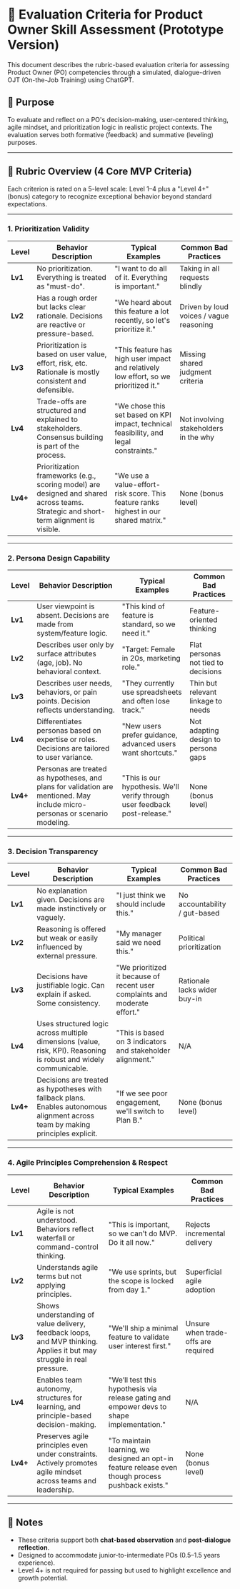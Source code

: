 # 📏 Evaluation Criteria for Product Owner Skill Assessment (Prototype Version)

This document describes the rubric-based evaluation criteria for assessing Product Owner (PO) competencies through a simulated, dialogue-driven OJT (On-the-Job Training) using ChatGPT.

## 🎯 Purpose

To evaluate and reflect on a PO's decision-making, user-centered thinking, agile mindset, and prioritization logic in realistic project contexts. The evaluation serves both formative (feedback) and summative (leveling) purposes.

---

## 🧪 Rubric Overview (4 Core MVP Criteria)

Each criterion is rated on a 5-level scale: Level 1–4 plus a "Level 4+" (bonus) category to recognize exceptional behavior beyond standard expectations.

---

### 1. Prioritization Validity

| Level    | Behavior Description                                                                                                                 | Typical Examples                                                                       | Common Bad Practices                    |
| -------- | ------------------------------------------------------------------------------------------------------------------------------------ | -------------------------------------------------------------------------------------- | --------------------------------------- |
| **Lv1**  | No prioritization. Everything is treated as "must-do".                                                                               | "I want to do all of it. Everything is important."                                     | Taking in all requests blindly          |
| **Lv2**  | Has a rough order but lacks clear rationale. Decisions are reactive or pressure-based.                                               | "We heard about this feature a lot recently, so let's prioritize it."                  | Driven by loud voices / vague reasoning |
| **Lv3**  | Prioritization is based on user value, effort, risk, etc. Rationale is mostly consistent and defensible.                             | "This feature has high user impact and relatively low effort, so we prioritized it."   | Missing shared judgment criteria        |
| **Lv4**  | Trade-offs are structured and explained to stakeholders. Consensus building is part of the process.                                  | "We chose this set based on KPI impact, technical feasibility, and legal constraints." | Not involving stakeholders in the why   |
| **Lv4+** | Prioritization frameworks (e.g., scoring model) are designed and shared across teams. Strategic and short-term alignment is visible. | "We use a value-effort-risk score. This feature ranks highest in our shared matrix."   | None (bonus level)                      |

---

### 2. Persona Design Capability

| Level    | Behavior Description                                                                                                         | Typical Examples                                                           | Common Bad Practices                |
| -------- | ---------------------------------------------------------------------------------------------------------------------------- | -------------------------------------------------------------------------- | ----------------------------------- |
| **Lv1**  | User viewpoint is absent. Decisions are made from system/feature logic.                                                      | "This kind of feature is standard, so we need it."                         | Feature-oriented thinking           |
| **Lv2**  | Describes user only by surface attributes (age, job). No behavioral context.                                                 | "Target: Female in 20s, marketing role."                                   | Flat personas not tied to decisions |
| **Lv3**  | Describes user needs, behaviors, or pain points. Decision reflects understanding.                                            | "They currently use spreadsheets and often lose track."                    | Thin but relevant linkage to needs  |
| **Lv4**  | Differentiates personas based on expertise or roles. Decisions are tailored to user variance.                                | "New users prefer guidance, advanced users want shortcuts."                | Not adapting design to persona gaps |
| **Lv4+** | Personas are treated as hypotheses, and plans for validation are mentioned. May include micro-personas or scenario modeling. | "This is our hypothesis. We'll verify through user feedback post-release." | None (bonus level)                  |

---

### 3. Decision Transparency

| Level    | Behavior Description                                                                                                             | Typical Examples                                                           | Common Bad Practices          |
| -------- | -------------------------------------------------------------------------------------------------------------------------------- | -------------------------------------------------------------------------- | ----------------------------- |
| **Lv1**  | No explanation given. Decisions are made instinctively or vaguely.                                                               | "I just think we should include this."                                     | No accountability / gut-based |
| **Lv2**  | Reasoning is offered but weak or easily influenced by external pressure.                                                         | "My manager said we need this."                                            | Political prioritization      |
| **Lv3**  | Decisions have justifiable logic. Can explain if asked. Some consistency.                                                        | "We prioritized it because of recent user complaints and moderate effort." | Rationale lacks wider buy-in  |
| **Lv4**  | Uses structured logic across multiple dimensions (value, risk, KPI). Reasoning is robust and widely communicable.                | "This is based on 3 indicators and stakeholder alignment."                 | N/A                           |
| **Lv4+** | Decisions are treated as hypotheses with fallback plans. Enables autonomous alignment across team by making principles explicit. | "If we see poor engagement, we'll switch to Plan B."                       | None (bonus level)            |

---

### 4. Agile Principles Comprehension & Respect

| Level    | Behavior Description                                                                                                   | Typical Examples                                                                                   | Common Bad Practices                |
| -------- | ---------------------------------------------------------------------------------------------------------------------- | -------------------------------------------------------------------------------------------------- | ----------------------------------- |
| **Lv1**  | Agile is not understood. Behaviors reflect waterfall or command-control thinking.                                      | "This is important, so we can’t do MVP. Do it all now."                                            | Rejects incremental delivery        |
| **Lv2**  | Understands agile terms but not applying principles.                                                                   | "We use sprints, but the scope is locked from day 1."                                              | Superficial agile adoption          |
| **Lv3**  | Shows understanding of value delivery, feedback loops, and MVP thinking. Applies it but may struggle in real pressure. | "We'll ship a minimal feature to validate user interest first."                                    | Unsure when trade-offs are required |
| **Lv4**  | Enables team autonomy, structures for learning, and principle-based decision-making.                                   | "We’ll test this hypothesis via release gating and empower devs to shape implementation."          | N/A                                 |
| **Lv4+** | Preserves agile principles even under constraints. Actively promotes agile mindset across teams and leadership.        | "To maintain learning, we designed an opt-in feature release even though process pushback exists." | None (bonus level)                  |

---

## 📌 Notes

* These criteria support both **chat-based observation** and **post-dialogue reflection**.
* Designed to accommodate junior-to-intermediate POs (0.5–1.5 years experience).
* Level 4+ is not required for passing but used to highlight excellence and growth potential.
